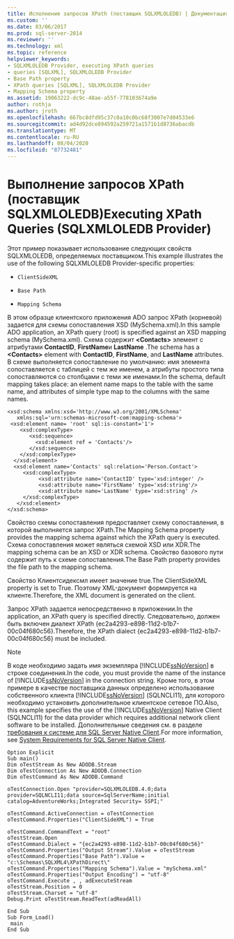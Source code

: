```yaml
---
title: Исполнение запросов XPath (поставщик SQLXMLOLEDB) | Документация Майкрософт
ms.custom: ''
ms.date: 03/06/2017
ms.prod: sql-server-2014
ms.reviewer: ''
ms.technology: xml
ms.topic: reference
helpviewer_keywords:
- SQLXMLOLEDB Provider, executing XPath queries
- queries [SQLXML], SQLXMLOLEDB Provider
- Base Path property
- XPath queries [SQLXML], SQLXMLOLEDB Provider
- Mapping Schema property
ms.assetid: 19063222-dc9c-48ae-a55f-778103674a9e
author: rothja
ms.author: jroth
ms.openlocfilehash: 667bc8dfd95c37c0a10c0bc68f3007e7d04533e6
ms.sourcegitcommit: ad4d92dce894592a259721a1571b1d8736abacdb
ms.translationtype: MT
ms.contentlocale: ru-RU
ms.lasthandoff: 08/04/2020
ms.locfileid: "87732481"
---
```

# <a name="executing-xpath-queries-sqlxmloledb-provider"></a><span data-ttu-id="7fd56-102">Выполнение запросов XPath (поставщик SQLXMLOLEDB)</span><span class="sxs-lookup"><span data-stu-id="7fd56-102">Executing XPath Queries (SQLXMLOLEDB Provider)</span></span>
  <span data-ttu-id="7fd56-103">Этот пример показывает использование следующих свойств SQLXMLOLEDB, определяемых поставщиком.</span><span class="sxs-lookup"><span data-stu-id="7fd56-103">This example illustrates the use of the following SQLXMLOLEDB Provider-specific properties:</span></span>  
  
-   `ClientSideXML`  
  
-   `Base Path`  
  
-   `Mapping Schema`  
  
 <span data-ttu-id="7fd56-104">В этом образце клиентского приложения ADO запрос XPath (корневой) задается для схемы сопоставления XSD (MySchema.xml).</span><span class="sxs-lookup"><span data-stu-id="7fd56-104">In this sample ADO application, an XPath query (root) is specified against an XSD mapping schema (MySchema.xml).</span></span> <span data-ttu-id="7fd56-105">Схема содержит **\<Contacts>** элемент с атрибутами **ContactID**, **FirstName**и **LastName** .</span><span class="sxs-lookup"><span data-stu-id="7fd56-105">The schema has a **\<Contacts>** element with **ContactID**, **FirstName**, and **LastName** attributes.</span></span> <span data-ttu-id="7fd56-106">В схеме выполняется сопоставление по умолчанию: имя элемента сопоставляется с таблицей с тем же именем, а атрибуты простого типа сопоставляются со столбцами с теми же именами.</span><span class="sxs-lookup"><span data-stu-id="7fd56-106">In the schema, default mapping takes place: an element name maps to the table with the same name, and attributes of simple type map to the columns with the same names.</span></span>  
  
```  
<xsd:schema xmlns:xsd='http://www.w3.org/2001/XMLSchema'  
   xmlns:sql='urn:schemas-microsoft-com:mapping-schema'>  
 <xsd:element name= 'root' sql:is-constant='1'>   
    <xsd:complexType>  
       <xsd:sequence>  
         <xsd:element ref = 'Contacts'/>  
       </xsd:sequence>  
    </xsd:complexType>  
  </xsd:element>  
  <xsd:element name='Contacts' sql:relation='Person.Contact'>   
     <xsd:complexType>  
          <xsd:attribute name='ContactID' type='xsd:integer' />  
          <xsd:attribute name='FirstName' type='xsd:string'/>   
          <xsd:attribute name='LastName' type='xsd:string' />   
     </xsd:complexType>  
   </xsd:element>  
</xsd:schema>  
```  
  
 <span data-ttu-id="7fd56-107">Свойство схемы сопоставления предоставляет схему сопоставления, в которой выполняется запрос XPath.</span><span class="sxs-lookup"><span data-stu-id="7fd56-107">The Mapping Schema property provides the mapping schema against which the XPath query is executed.</span></span> <span data-ttu-id="7fd56-108">Схема сопоставления может являться схемой XSD или XDR.</span><span class="sxs-lookup"><span data-stu-id="7fd56-108">The mapping schema can be an XSD or XDR schema.</span></span> <span data-ttu-id="7fd56-109">Свойство базового пути содержит путь к схеме сопоставления.</span><span class="sxs-lookup"><span data-stu-id="7fd56-109">The Base Path property provides the file path to the mapping schema.</span></span>  
  
 <span data-ttu-id="7fd56-110">Свойство Клиентсидексмл имеет значение true.</span><span class="sxs-lookup"><span data-stu-id="7fd56-110">The ClientSideXML property is set to True.</span></span> <span data-ttu-id="7fd56-111">Поэтому XML-документ формируется на клиенте.</span><span class="sxs-lookup"><span data-stu-id="7fd56-111">Therefore, the XML document is generated on the client.</span></span>  
  
 <span data-ttu-id="7fd56-112">Запрос XPath задается непосредственно в приложении.</span><span class="sxs-lookup"><span data-stu-id="7fd56-112">In the application, an XPath query is specified directly.</span></span> <span data-ttu-id="7fd56-113">Следовательно, должен быть включен диалект XPath {ec2a4293-e898-11d2-b1b7-00c04f680c56}.</span><span class="sxs-lookup"><span data-stu-id="7fd56-113">Therefore, the XPath dialect {ec2a4293-e898-11d2-b1b7-00c04f680c56} must be included.</span></span>  
  
> [!NOTE]  
>  <span data-ttu-id="7fd56-114">В коде необходимо задать имя экземпляра [!INCLUDE[ssNoVersion](../../../includes/ssnoversion-md.md)] в строке соединения.</span><span class="sxs-lookup"><span data-stu-id="7fd56-114">In the code, you must provide the name of the instance of [!INCLUDE[ssNoVersion](../../../includes/ssnoversion-md.md)] in the connection string.</span></span> <span data-ttu-id="7fd56-115">Кроме того, в этом примере в качестве поставщика данных определено использование собственного клиента [!INCLUDE[ssNoVersion](../../../includes/ssnoversion-md.md)] (SQLNCLI11), для которого необходимо установить дополнительное клиентское сетевое ПО.</span><span class="sxs-lookup"><span data-stu-id="7fd56-115">Also, this example specifies the use of the [!INCLUDE[ssNoVersion](../../../includes/ssnoversion-md.md)] Native Client (SQLNCLI11) for the data provider which requires additional network client software to be installed.</span></span> <span data-ttu-id="7fd56-116">Дополнительные сведения см. в разделе [требования к системе для SQL Server Native Client](../../native-client/system-requirements-for-sql-server-native-client.md).</span><span class="sxs-lookup"><span data-stu-id="7fd56-116">For more information, see [System Requirements for SQL Server Native Client](../../native-client/system-requirements-for-sql-server-native-client.md).</span></span>  
  
```  
Option Explicit  
Sub main()  
Dim oTestStream As New ADODB.Stream  
Dim oTestConnection As New ADODB.Connection  
Dim oTestCommand As New ADODB.Command  
  
oTestConnection.Open "provider=SQLXMLOLEDB.4.0;data provider=SQLNCLI11;data source=SqlServerName;initial catalog=AdventureWorks;Integrated Security= SSPI;"  
  
oTestCommand.ActiveConnection = oTestConnection  
oTestCommand.Properties("ClientSideXML") = True  
  
oTestCommand.CommandText = "root"  
oTestStream.Open  
oTestCommand.Dialect = "{ec2a4293-e898-11d2-b1b7-00c04f680c56}"  
oTestCommand.Properties("Output Stream").Value = oTestStream  
oTestCommand.Properties("Base Path").Value = "c:\Schemas\SQLXML4\XPathDirect\"  
oTestCommand.Properties("Mapping Schema").Value = "mySchema.xml"  
oTestCommand.Properties("Output Encoding") = "utf-8"  
oTestCommand.Execute , , adExecuteStream  
oTestStream.Position = 0  
oTestStream.Charset = "utf-8"  
Debug.Print oTestStream.ReadText(adReadAll)  
  
End Sub  
Sub Form_Load()  
 main  
End Sub  
```  
  
  

